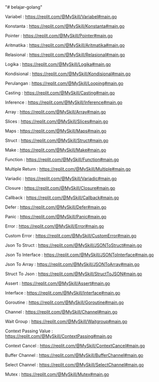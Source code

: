 "# belajar-golang" 

Variabel : https://replit.com/@MySkill/Variabel#main.go 

Konstanta : https://replit.com/@MySkill/Konstanta#main.go

Pointer : https://replit.com/@MySkill/Pointer#main.go

Aritmatika : https://replit.com/@MySkill/Aritmatika#main.go

Relasional : https://replit.com/@MySkill/Relasional#main.go

Logika : https://replit.com/@MySkill/Logika#main.go

Kondisional : https://replit.com/@MySkill/Kondisional#main.go

Perulangan : https://replit.com/@MySkill/Looping#main.go

Casting : https://replit.com/@MySkill/Casting#main.go

Inference : https://replit.com/@MySkill/Inference#main.go

Array : https://replit.com/@MySkill/Array#main.go

Slices : ​​https://replit.com/@MySkill/Slices#main.go

Maps : https://replit.com/@MySkill/Maps#main.go

Struct : https://replit.com/@MySkill/Struct#main.go

Make : https://replit.com/@MySkill/Make#main.go

Function : https://replit.com/@MySkill/Function#main.go

Multiple Return : https://replit.com/@MySkill/Multiple#main.go

Variadic : https://replit.com/@MySkill/Variadic#main.go

Closure : https://replit.com/@MySkill/Closure#main.go

Callback : https://replit.com/@MySkill/Callback#main.go

Defer : https://replit.com/@MySkill/Defer#main.go

Panic : https://replit.com/@MySkill/Panic#main.go

Error : https://replit.com/@MySkill/Error#main.go

Custom Error : https://replit.com/@MySkill/CustomError#main.go

Json To Struct : https://replit.com/@MySkill/JSONToStruct#main.go

Json To Interface : https://replit.com/@MySkill/JSONToInterface#main.go

Json To Array : https://replit.com/@MySkill/JSONToArray#main.go 

Struct To Json : https://replit.com/@MySkill/StructToJSON#main.go

Assert : https://replit.com/@MySkill/Assert#main.go

Interface : https://replit.com/@MySkill/Interface#main.go

Goroutine : https://replit.com/@MySkill/Goroutine#main.go 

Channel : https://replit.com/@MySkill/Channel#main.go 

Wait Group : https://replit.com/@MySkill/Waitgroup#main.go 

Context Passing Value : https://replit.com/@MySkill/ContextPassing#main.go 

Context Cancel : https://replit.com/@MySkill/ContextCancel#main.go 

Buffer Channel : https://replit.com/@MySkill/BufferChannel#main.go 

Select Channel : https://replit.com/@MySkill/SelectChannel#main.go 

Mutex : https://replit.com/@MySkill/Mutex#main.go 


